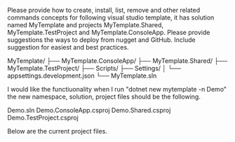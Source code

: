 Please provide how to create, install, list, remove and other related commands concepts for following visual studio template, it has solution named MyTemplate and projects MyTemplate.Shared, MyTemplate.TestProject and MyTemplate.ConsoleApp. Please provide suggestions the ways to deploy from nugget and GitHub. Include suggestion for easiest and best practices.

MyTemplate/
    ├── MyTemplate.ConsoleApp/
    ├── MyTemplate.Shared/
    ├── MyTemplate.TestProject/
    ├── Scripts/
    ├── Settings/
    │   └── appsettings.development.json
    └── MyTemplate.sln

I would like the functiuonality when I run "dotnet new mytemplate -n Demo" the new namespace, solution, project files should be the following.

Demo.sln
Demo.ConsoleApp.csproj
Demo.Shared.csproj
Demo.TestProject.csproj

Below are the current project files.